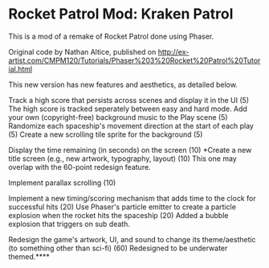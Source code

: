# Rocket Patrol Mod: Kraken Patrol
This is a mod of a remake of Rocket Patrol done using Phaser.

Original code by Nathan Altice, published on http://ex-artist.com/CMPM120/Tutorials/Phaser%203%20Rocket%20Patrol%20Tutorial.html

This new version has new features and aesthetics, as detailed below.

Track a high score that persists across scenes and display it in the UI (5)
    The high score is tracked seperately between easy and hard mode.
Add your own (copyright-free) background music to the Play scene (5)
Randomize each spaceship's movement direction at the start of each play (5)
Create a new scrolling tile sprite for the background (5)

Display the time remaining (in seconds) on the screen (10)
*Create a new title screen (e.g., new artwork, typography, layout) (10)
    This one may overlap with the 60-point redesign feature.

Implement parallax scrolling (10)

Implement a new timing/scoring mechanism that adds time to the clock for successful hits (20)
Use Phaser's particle emitter to create a particle explosion when the rocket hits the spaceship (20)
    Added a bubble explosion that triggers on sub death.

Redesign the game's artwork, UI, and sound to change its theme/aesthetic (to something other than sci-fi) (60)
    Redesigned to be underwater themed.****
